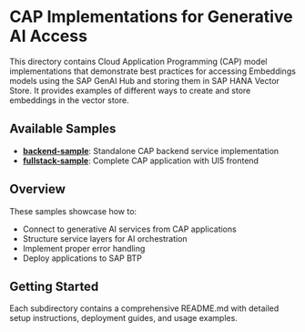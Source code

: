 # CAP Implementations for Generative AI Access

This directory contains Cloud Application Programming (CAP) model implementations that demonstrate best practices for accessing Embeddings models using the SAP GenAI Hub and storing them in SAP HANA Vector Store. It provides examples of different ways to create and store embeddings in the vector store.

## Available Samples

- **[backend-sample](./backend-sample)**: Standalone CAP backend service implementation
- **[fullstack-sample](./fullstack-sample)**: Complete CAP application with UI5 frontend

## Overview

These samples showcase how to:

- Connect to generative AI services from CAP applications
- Structure service layers for AI orchestration
- Implement proper error handling
- Deploy applications to SAP BTP

## Getting Started

Each subdirectory contains a comprehensive README.md with detailed setup instructions, deployment guides, and usage examples.
